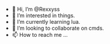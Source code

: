 - 👋 Hi, I’m @Rexxyss
- 👀 I’m interested in things.
- 🌱 I’m currently learning lua.
- 💞️ I’m looking to collaborate on cmds.
- 📫 How to reach me ...

<!---
Rexxyss/Rexxyss is a ✨ special ✨ repository because its `README.md` (this file) appears on your GitHub profile.
You can click the Preview link to take a look at your changes.
--->
